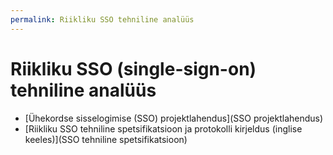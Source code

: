```yaml
---
permalink: Riikliku SSO tehniline analüüs
---
```


# Riikliku SSO (single-sign-on) tehniline analüüs

- [Ühekordse sisselogimise (SSO) projektlahendus](SSO projektlahendus)
- [Riikliku SSO tehniline spetsifikatsioon ja protokolli kirjeldus (inglise keeles)](SSO tehniline spetsifikatsioon)
